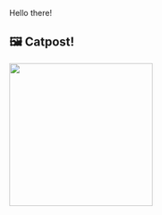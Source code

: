 Hello there!



## 🖼️ Catpost!

<sub>
    <img src="https://cdn2.thecatapi.com/images/c45.jpg" height="256">
</sub>

